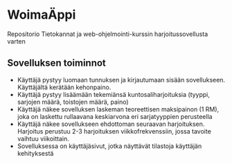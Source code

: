 # WoimaÄppi
Repositorio Tietokannat ja web-ohjelmointi-kurssin harjoitussovellusta varten 
## Sovelluksen toiminnot
* Käyttäjä pystyy luomaan tunnuksen ja kirjautumaan sisään sovellukseen. Käyttäjältä kerätään kehonpaino.
* Käyttäjä pystyy lisäämään tekemiänsä kuntosaliharjoituksia (tyyppi, sarjojen määrä, toistojen määrä, paino)
* Käyttäjä näkee sovelluksen laskeman teoreettisen maksipainon (1 RM), joka on laskettu rullaavana keskiarvona eri sarjatyyppien perusteella
* Käyttäjä näkee sovellukseen ehdottoman seuraavan harjoituksen. Harjoitus perustuu 2-3 harjoituksen viikkofrekvenssiin, jossa tavoite vaihtuu viikoittain.
* Sovelluksessa on käyttäjäsivut, jotka näyttävät tilastoja käyttäjän kehityksestä